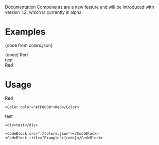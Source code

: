 <Banner title="Experimental Feature" type="warning">Documentation Components are a new feature and will be introduced with version 1.2, which is currently in alpha.</Banner>

# Examples

<CodeBlock title="colors.json">{code from colors.json}</CodeBlock>

<CodeBlock title="Example">
{code}
</CodeBlock>

<CodeBlock title="Example">
  <Color color="#FF0000">Red</Color>
</CodeBlock>

<CodeBlock title="Example">
  <div>test</div>
</CodeBlock>

<Playground>
  <Color color="#FF0000">Red</Color>
</Playground>


# Usage

<CodeBlock title="Example">
  <Color color="#FF0000">Red</Color>
</CodeBlock>

```
<Color color="#FF0000">Red</Color>
```

<CodeBlock title="Example">
  <div>test</div>
</CodeBlock>

```
<div>test</div>
```

```
<CodeBlock src="./colors.json"></CodeBlock>
<CodeBlock title="Example">{code}</CodeBlock>
```
